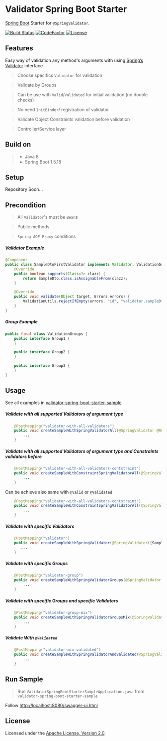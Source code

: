 # Validator Spring Boot Starter
[Spring Boot](https://spring.io/projects/spring-boot) Starter for `@SpringValidator`. 

[![Build Status](https://travis-ci.com/rbaul/validator-spring-boot-starter.svg?branch=master)](https://travis-ci.com/rbaul/validator-spring-boot-starter)
[![CodeFactor](https://www.codefactor.io/repository/github/rbaul/validator-spring-boot-starter/badge)](https://www.codefactor.io/repository/github/rbaul/validator-spring-boot-starter)
[![License](http://img.shields.io/:license-apache-brightgreen.svg)](http://www.apache.org/licenses/LICENSE-2.0.html)

## Features
Easy way of validation any method's arguments with using [Spring’s Validator](https://docs.spring.io/spring-framework/docs/current/javadoc-api/org/springframework/validation/Validator.html) interface

> Choose specifics `Validator` for validation

> Validate by Groups

> Can be use with `Valid`/`Validated` for initial validation (no double checks)

> No need `InitBinder`/ registration of validator

> Validate Object Constraints validation before validation

> Controller/Service layer

## Build on
>* Java 8
>* Spring Boot 1.5.18

## Setup
Repository Soon...

## Precondition
> All `Validator`'s must be `Bean`s

> Public methods

> `Spring AOP Proxy` conditions

##### Validator Example 
```java
@Component
public class SampleDtoFirstValidator implements Validator, ValidationGroups.Group2, ValidationGroups.Group1 {
    @Override
    public boolean supports(Class<?> clazz) {
        return SampleDto.class.isAssignableFrom(clazz);
    }

    @Override
    public void validate(Object target, Errors errors) {
        ValidationUtils.rejectIfEmpty(errors, "id", "validator.sampleDto.id.null");
    }
}
```

##### Group Example 
```java
public final class ValidationGroups {
    public interface Group1 {
    }

    public interface Group2 {
    }

    public interface Group3 {
    }
}
```

## Usage
See all examples in [validator-spring-boot-starter-sample]()

##### Validate with all supported Validators of argument type
```java
    @PostMapping("validator-with-all-validators")
    public void createSampleWithSpringValidatorAll(@SpringValidator @RequestBody SampleDto sampleDto){
        ...
    }
```

##### Validate with all supported Validators of argument type and Constraints validators before
```java
    @PostMapping("validator-with-all-validators-contstraint")
    public void createSampleWithConstraintSpringValidatorAll(@SpringValidator(validateConstraintBefore = true) @RequestBody SampleDto sampleDto){
        ...
    }
```
Can be achieve also same with `@Valid` or `@Validated` 
```java
    @PostMapping("validator-with-all-validators-contstraint")
    public void createSampleWithConstraintSpringValidatorAll(@SpringValidator @Valid @RequestBody SampleDto sampleDto){
        ...
    }
```

##### Validate with specific Validators
```java
    @PostMapping("validator")
    public void createSampleWithSpringValidator(@SpringValidator({SampleDtoFirstValidator.class, SampleDtoSecondValidator.class}) @RequestBody SampleDto sampleDto){
       ...
    }
```

##### Validate with specific Groups
```java
    @PostMapping("validator-group")
    public void createSampleWithSpringValidatorGroups(@SpringValidator(groups = {ValidationGroups.Group1.class, ValidationGroups.Group2.class}) @RequestBody SampleDto sampleDto){
        ...
    }
```

##### Validate with specific Groups and specific Validators
```java
    @PostMapping("validator-group-mix")
    public void createSampleWithSpringValidatorGroupsMix(@SpringValidator(validators = {SampleDtoFirstValidator.class}, groups = {ValidationGroups.Group1.class, ValidationGroups.Group2.class}) @RequestBody SampleDto sampleDto){
        ...
    }
```

##### Validate With `@Validated`
```java
    @PostMapping("validator-mix-validated")
    public void createSampleWithSpringValidatorAndValidated(@SpringValidator(groups = ValidationGroups.Group1.class) @Validated(ValidationGroups.Group1.class) @RequestBody SampleDto sampleDto){
        ...
    }
```

## Run Sample
> Run `ValidatorSpringBootStarterSampleApplication.java` from `validator-spring-boot-starter-sample`

Follow [http://localhost:8080/swagger-ui.html]()

## License

Licensed under the [Apache License, Version 2.0].  

[Apache License, Version 2.0]: LICENSE